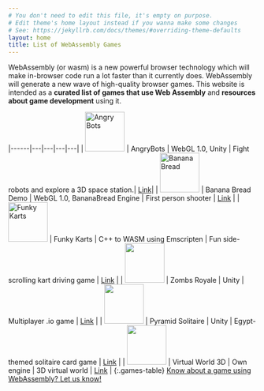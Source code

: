 ```yaml
---
# You don't need to edit this file, it's empty on purpose.
# Edit theme's home layout instead if you wanna make some changes
# See: https://jekyllrb.com/docs/themes/#overriding-theme-defaults
layout: home
title: List of WebAssembly Games
---
```

<p>
WebAssembly (or wasm) is a new powerful browser technology which will make in-browser code run a 
lot faster than it currently does. WebAssembly will generate a new wave of high-quality browser games. 
This website is intended as a <strong>curated list of games that use Web Assembly</strong> and 
<strong>resources about game development</strong> using it.
</p>

|------|---|---|---|---|
| <img src="{{ site.url }}/images/angrybotssquare.png" width="80" height="80" alt="Angry Bots" /> | AngryBots | WebGL 1.0, Unity | Fight robots and explore a 3D space station.| <a href="https://beta.unity3d.com/jonas/AngryBots/" target="_blank">Link</a>|
| <img src="{{ site.url }}/images/bananabread.png" width="80" height="80" alt="Banana Bread" /> | Banana Bread Demo |  WebGL 1.0, BananaBread Engine | First person shooter  |  <a href="https://kripken.github.io/misc-js-benchmarks/banana/index.html" target="_blank">Link</a> |
| <img src="{{ site.url }}/images/funkykarts.png" width="80" height="80" alt="Funky Karts" /> | Funky Karts |  C++ to WASM using Emscripten |  Fun side-scrolling kart driving game |  <a href="https://www.funkykarts.rocks/demo.html" target="_blank">Link</a> |
| <img src="{{ site.url }}/images/zombsroyale.png" width="80" height="80"  /> | Zombs Royale |  Unity |  Multiplayer .io game |  <a href="https://www.crazygames.com/game/zombsroyaleio" target="_blank">Link</a> |
| <img src="{{ site.url }}/images/pyramidsolitaire.png" width="80" height="80"  /> | Pyramid Solitaire |  Unity |  Egypt-themed solitaire card game |  <a href="https://www.solitaireparadise.com/games_list/pyramid_solitaire_ancient_egypt.html" target="_blank">Link</a> |
| <img src="{{ site.url }}/images/virtualworld.png" width="80" height="80" /> | Virtual World 3D |  Own engine |  3D virtual world |  <a href="https://worlds.virtualworld3d.com/" target="_blank">Link</a> |
{:.games-table}
<span class="contact-link">
    <a href="mailto:hello@webassemblygames.com" target="_blank">
        Know about a game using WebAssembly? Let us know!
    </a>
</span>
